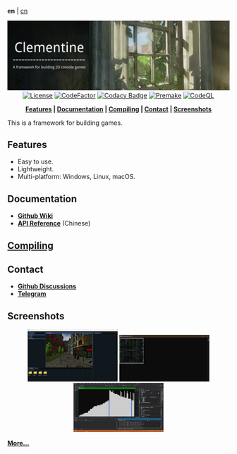 **en** | [cn]

<div align="center">

![Banner](Docs/pictures/banner.png)
[![License](https://img.shields.io/github/license/ShenMian/Clementine)](https://github.com/ShenMian/Clementine/blob/master/LICENSE)
[![CodeFactor](https://www.codefactor.io/repository/github/shenmian/clementine/badge)](https://www.codefactor.io/repository/github/shenmian/clementine)
[![Codacy Badge](https://api.codacy.com/project/badge/Grade/c09e10a19377466b99cc74d4f43ac214)](https://app.codacy.com/gh/ShenMian/Clementine?utm_source=github.com&utm_medium=referral&utm_content=ShenMian/Clementine&utm_campaign=Badge_Grade_Settings)
[![Premake](https://github.com/ShenMian/Clementine/actions/workflows/permake.yml/badge.svg)](https://github.com/ShenMian/Clementine/actions/workflows/permake.yml)
[![CodeQL](https://github.com/ShenMian/Clementine/actions/workflows/codeql-analysis.yml/badge.svg)](https://github.com/ShenMian/Clementine/actions/workflows/codeql-analysis.yml)

**[Features](#features) | [Documentation](#documentation) | [Compiling](#compiling) | [Contact](#contact) | [Screenshots](#screenshots)**

</div>

This is a framework for building games.  

Features
--------
- Easy to use.
- Lightweight.
- Multi-platform: Windows, Linux, macOS.

Documentation
-------------
- **[Github Wiki]**
- **[API Reference]** (Chinese)

[Compiling](Docs/Compiling.md)
-----------

Contact
-------
- **[Github Discussions]**
- **[Telegram]**

Screenshots
-----------
<p align="center">
<img src="Docs/pictures/current.png"     width="204px" title="Current">
<img src="Docs/pictures/minesweeper.png" width="204px" title="Minesweeper">
<img src="Docs/pictures/sort.png"        width="204px" title="Sort">
<br/>
</p>

**[More...](Docs/pictures)**

[cn]:                  README-cn.md
[github wiki]:         https://github.com/ShenMian/Clementine/wiki
[api reference]:       https://shenmian.github.io/Clementine
[set up git]:          https://help.github.com/articles/set-up-git
[fork our repository]: https://help.github.com/articles/fork-a-repo
[github discussions]:  https://github.com/ShenMian/Clementine/discussions
[telegram]:            https://t.me/shenmian
